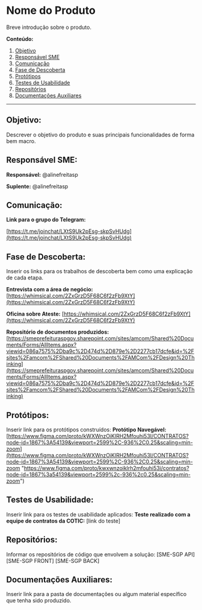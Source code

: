 # Nome do Produto
Breve introdução sobre o produto.

**Conteúdo:**
 1. [Objetivo](#Objetivo)
 2. [Responsável SME](#Responsável-SME)
 3. [Comunicação](#Comunicação)
 4. [Fase de Descoberta](#fase-de-descoberta)
 5. [Protótipos](#Protótipos)
 6. [Testes de Usabilidade](#Testes-de-Usabilidade)
 7. [Repositórios](#Repositórios)
 8. [Documentações Auxiliares](#Documentações-Auxiliares)

---

## Objetivo:

Descrever o objetivo do produto e suas principais funcionalidades de forma bem macro.

## Responsável SME:

**Responsável:** @alinefreitasp

**Suplente:** @alinefreitasp

## Comunicação:

**Link para o grupo do Telegram:** 

[https://t.me/joinchat/LXtS9Uk2pEsg-skpSvHUdg](https://t.me/joinchat/LXtS9Uk2pEsg-skpSvHUdg)

## Fase de Descoberta:

Inserir os links para os trabalhos de descoberta bem como uma explicação de cada etapa.

**Entrevista com a área de negócio:**
[https://whimsical.com/2ZxGrzD5F68C6f2zFb9XtY](https://whimsical.com/2ZxGrzD5F68C6f2zFb9XtY)

**Oficina sobre Ateste:**
[https://whimsical.com/2ZxGrzD5F68C6f2zFb9XtY](https://whimsical.com/2ZxGrzD5F68C6f2zFb9XtY)

**Repositório de documentos produzidos:**
[https://smeprefeituraspgov.sharepoint.com/sites/amcom/Shared%20Documents/Forms/AllItems.aspx?viewid=086a7575%2Dba9c%2D474d%2D879e%2D2277cb17dcfe&id=%2Fsites%2Famcom%2FShared%20Documents%2FAMCom%2FDesign%20Thinking](https://smeprefeituraspgov.sharepoint.com/sites/amcom/Shared%20Documents/Forms/AllItems.aspx?viewid=086a7575%2Dba9c%2D474d%2D879e%2D2277cb17dcfe&id=%2Fsites%2Famcom%2FShared%20Documents%2FAMCom%2FDesign%20Thinking)


## Protótipos:
Inserir link para os protótipos construídos:
**Protótipo Navegável:** 
[https://www.figma.com/proto/kWXWnzOiKlRH2Mfouhi53I/CONTRATOS?node-id=1867%3A54139&viewport=2599%2C-936%2C0.25&scaling=min-zoom](https://www.figma.com/proto/kWXWnzOiKlRH2Mfouhi53I/CONTRATOS?node-id=1867%3A54139&viewport=2599%2C-936%2C0.25&scaling=min-zoom "https://www.figma.com/proto/kwxwnzoiklrh2mfouhi53i/contratos?node-id=1867%3a54139&viewport=2599%2c-936%2c0.25&scaling=min-zoom")

## Testes de Usabilidade:
Inserir link para os testes de usabilidade aplicados:
**Teste realizado com a equipe de contratos da COTIC:**
[link do teste]

## Repositórios:
Informar os repositórios de código que envolvem a solução:
[SME-SGP API]
[SME-SGP FRONT]
[SME-SGP BACK]


## Documentações Auxiliares:
Inserir link para a pasta de documentações ou algum material específico que tenha sido produzido.

